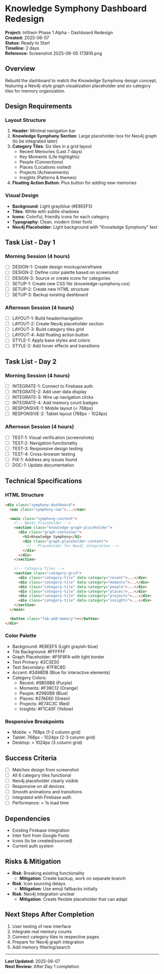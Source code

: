 # Knowledge Symphony Dashboard Redesign

**Project:** Infitwin Phase 1 Alpha - Dashboard Redesign  
**Created:** 2025-06-07  
**Status:** Ready to Start  
**Timeline:** 2 days  
**Reference:** Screenshot 2025-06-05 173816.png

## Overview

Rebuild the dashboard to match the Knowledge Symphony design concept, featuring a Neo4j-style graph visualization placeholder and six category tiles for memory organization.

## Design Requirements

### Layout Structure
1. **Header**: Minimal navigation bar
2. **Knowledge Symphony Section**: Large placeholder box for Neo4j graph (to be integrated later)
3. **Category Tiles**: Six tiles in a grid layout
   - Recent Memories (Last 7 days)
   - Key Moments (Life highlights)
   - People (Connections)
   - Places (Locations visited)
   - Projects (Achievements)
   - Insights (Patterns & themes)
4. **Floating Action Button**: Plus button for adding new memories

### Visual Design
- **Background**: Light gray/blue (#E8EEF5)
- **Tiles**: White with subtle shadows
- **Icons**: Colorful, friendly icons for each category
- **Typography**: Clean, modern (Inter font)
- **Neo4j Placeholder**: Light background with "Knowledge Symphony" text

## Task List - Day 1

### Morning Session (4 hours)
- [ ] DESIGN-1: Create design mockup/wireframe
- [ ] DESIGN-2: Define color palette based on screenshot
- [ ] DESIGN-3: Source or create icons for categories
- [ ] SETUP-1: Create new CSS file (knowledge-symphony.css)
- [ ] SETUP-2: Create new HTML structure
- [ ] SETUP-3: Backup existing dashboard

### Afternoon Session (4 hours)
- [ ] LAYOUT-1: Build header/navigation
- [ ] LAYOUT-2: Create Neo4j placeholder section
- [ ] LAYOUT-3: Build category tiles grid
- [ ] LAYOUT-4: Add floating action button
- [ ] STYLE-1: Apply base styles and colors
- [ ] STYLE-2: Add hover effects and transitions

## Task List - Day 2

### Morning Session (4 hours)
- [ ] INTEGRATE-1: Connect to Firebase auth
- [ ] INTEGRATE-2: Add user data display
- [ ] INTEGRATE-3: Wire up navigation clicks
- [ ] INTEGRATE-4: Add memory count badges
- [ ] RESPONSIVE-1: Mobile layout (< 768px)
- [ ] RESPONSIVE-2: Tablet layout (768px - 1024px)

### Afternoon Session (4 hours)
- [ ] TEST-1: Visual verification (screenshots)
- [ ] TEST-2: Navigation functionality
- [ ] TEST-3: Responsive design testing
- [ ] TEST-4: Cross-browser testing
- [ ] FIX-1: Address any issues found
- [ ] DOC-1: Update documentation

## Technical Specifications

### HTML Structure
```html
<div class="symphony-dashboard">
  <nav class="symphony-nav">...</nav>
  
  <main class="symphony-content">
    <!-- Neo4j Placeholder -->
    <section class="knowledge-graph-placeholder">
      <div class="graph-container">
        <h2>Knowledge Symphony</h2>
        <div class="graph-placeholder-content">
          <!-- Placeholder for Neo4j integration -->
        </div>
      </div>
    </section>
    
    <!-- Category Tiles -->
    <section class="category-grid">
      <div class="category-tile" data-category="recent">...</div>
      <div class="category-tile" data-category="moments">...</div>
      <div class="category-tile" data-category="people">...</div>
      <div class="category-tile" data-category="places">...</div>
      <div class="category-tile" data-category="projects">...</div>
      <div class="category-tile" data-category="insights">...</div>
    </section>
  </main>
  
  <button class="fab-add-memory">+</button>
</div>
```

### Color Palette
- Background: #E8EEF5 (Light grayish-blue)
- Tile Background: #FFFFFF
- Graph Placeholder: #F5F8FA with light border
- Text Primary: #2C3E50
- Text Secondary: #7F8C8D
- Accent: #3498DB (Blue for interactive elements)
- Category Colors:
  - Recent: #9B59B6 (Purple)
  - Moments: #F39C12 (Orange)
  - People: #2980B9 (Blue)
  - Places: #27AE60 (Green)
  - Projects: #E74C3C (Red)
  - Insights: #F1C40F (Yellow)

### Responsive Breakpoints
- Mobile: < 768px (1-2 column grid)
- Tablet: 768px - 1024px (2-3 column grid)
- Desktop: > 1024px (3 column grid)

## Success Criteria
- [ ] Matches design from screenshot
- [ ] All 6 category tiles functional
- [ ] Neo4j placeholder clearly visible
- [ ] Responsive on all devices
- [ ] Smooth animations and transitions
- [ ] Integrated with Firebase auth
- [ ] Performance: < 1s load time

## Dependencies
- Existing Firebase integration
- Inter font from Google Fonts
- Icons (to be created/sourced)
- Current auth system

## Risks & Mitigation
- **Risk**: Breaking existing functionality
  - **Mitigation**: Create backup, work on separate branch
- **Risk**: Icon sourcing delays
  - **Mitigation**: Use emoji fallbacks initially
- **Risk**: Neo4j integration unclear
  - **Mitigation**: Create flexible placeholder that can adapt

## Next Steps After Completion
1. User testing of new interface
2. Integrate real memory counts
3. Connect category tiles to respective pages
4. Prepare for Neo4j graph integration
5. Add memory filtering/search

---

**Last Updated:** 2025-06-07  
**Next Review:** After Day 1 completion